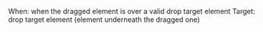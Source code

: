 When: when the dragged element is over a valid drop target element
Target: drop target element (element underneath the dragged one)